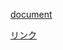 
[document](https://doc.babylonjs.com/typedoc/modules/BABYLON)

[リンク](https://playground.babylonjs.com/)